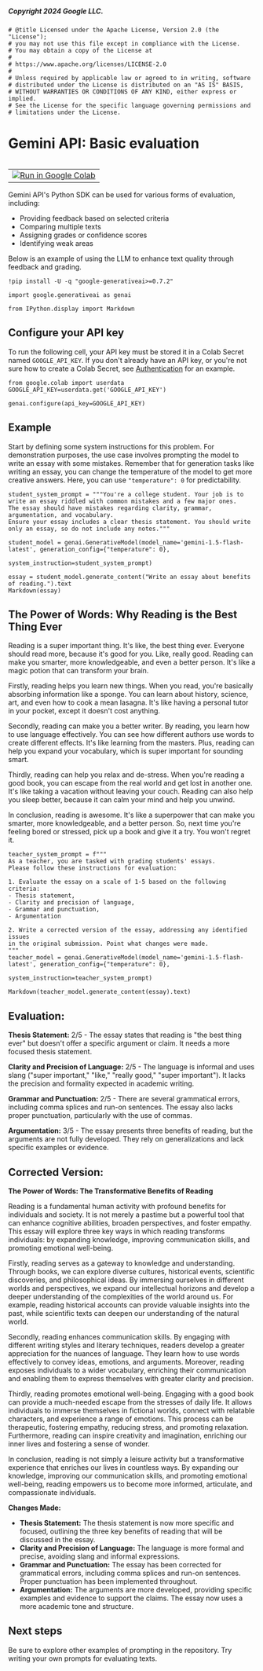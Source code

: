 ##### Copyright 2024 Google LLC.


```
# @title Licensed under the Apache License, Version 2.0 (the "License");
# you may not use this file except in compliance with the License.
# You may obtain a copy of the License at
#
# https://www.apache.org/licenses/LICENSE-2.0
#
# Unless required by applicable law or agreed to in writing, software
# distributed under the License is distributed on an "AS IS" BASIS,
# WITHOUT WARRANTIES OR CONDITIONS OF ANY KIND, either express or implied.
# See the License for the specific language governing permissions and
# limitations under the License.
```

# Gemini API: Basic evaluation

<table class="tfo-notebook-buttons" align="left">
  <td>
    <a target="_blank" href="https://colab.research.google.com/github/google-gemini/cookbook/blob/main/examples/prompting/Basic_Evaluation.ipynb"><img src = "../../images/colab_logo_32px.png"/>Run in Google Colab</a>
  </td>
</table>

Gemini API's Python SDK can be used for various forms of evaluation, including:
- Providing feedback based on selected criteria
- Comparing multiple texts
- Assigning grades or confidence scores
- Identifying weak areas

Below is an example of using the LLM to enhance text quality through feedback and grading.


```
!pip install -U -q "google-generativeai>=0.7.2"
```


```
import google.generativeai as genai

from IPython.display import Markdown
```

## Configure your API key

To run the following cell, your API key must be stored it in a Colab Secret named `GOOGLE_API_KEY`. If you don't already have an API key, or you're not sure how to create a Colab Secret, see [Authentication](https://github.com/google-gemini/cookbook/blob/main/quickstarts/Authentication.ipynb) for an example.


```
from google.colab import userdata
GOOGLE_API_KEY=userdata.get('GOOGLE_API_KEY')

genai.configure(api_key=GOOGLE_API_KEY)
```

## Example

Start by defining some system instructions for this problem. For demonstration purposes, the use case involves prompting the model to write an essay with some mistakes. Remember that for generation tasks like writing an essay, you can change the temperature of the model to get more creative answers. Here, you can use `"temperature": 0` for predictability.


```
student_system_prompt = """You're a college student. Your job is to write an essay riddled with common mistakes and a few major ones.
The essay should have mistakes regarding clarity, grammar, argumentation, and vocabulary.
Ensure your essay includes a clear thesis statement. You should write only an essay, so do not include any notes."""

student_model = genai.GenerativeModel(model_name='gemini-1.5-flash-latest', generation_config={"temperature": 0},
                              system_instruction=student_system_prompt)

essay = student_model.generate_content("Write an essay about benefits of reading.").text
Markdown(essay)
```




## The Power of Words: Why Reading is the Best Thing Ever

Reading is a super important thing. It's like, the best thing ever. Everyone should read more, because it's good for you. Like, really good. Reading can make you smarter, more knowledgeable, and even a better person. It's like a magic potion that can transform your brain.

Firstly, reading helps you learn new things. When you read, you're basically absorbing information like a sponge. You can learn about history, science, art, and even how to cook a mean lasagna. It's like having a personal tutor in your pocket, except it doesn't cost anything.

Secondly, reading can make you a better writer. By reading, you learn how to use language effectively. You can see how different authors use words to create different effects. It's like learning from the masters. Plus, reading can help you expand your vocabulary, which is super important for sounding smart.

Thirdly, reading can help you relax and de-stress. When you're reading a good book, you can escape from the real world and get lost in another one. It's like taking a vacation without leaving your couch. Reading can also help you sleep better, because it can calm your mind and help you unwind.

In conclusion, reading is awesome. It's like a superpower that can make you smarter, more knowledgeable, and a better person. So, next time you're feeling bored or stressed, pick up a book and give it a try. You won't regret it. 





```
teacher_system_prompt = f"""
As a teacher, you are tasked with grading students' essays.
Please follow these instructions for evaluation:

1. Evaluate the essay on a scale of 1-5 based on the following criteria:
- Thesis statement,
- Clarity and precision of language,
- Grammar and punctuation,
- Argumentation

2. Write a corrected version of the essay, addressing any identified issues
in the original submission. Point what changes were made.
"""
teacher_model = genai.GenerativeModel(model_name='gemini-1.5-flash-latest', generation_config={"temperature": 0},
                                         system_instruction=teacher_system_prompt)

Markdown(teacher_model.generate_content(essay).text)
```




## Evaluation:

**Thesis Statement:** 2/5 - The essay states that reading is "the best thing ever" but doesn't offer a specific argument or claim. It needs a more focused thesis statement.

**Clarity and Precision of Language:** 2/5 - The language is informal and uses slang ("super important," "like," "really good," "super important"). It lacks the precision and formality expected in academic writing.

**Grammar and Punctuation:** 2/5 - There are several grammatical errors, including comma splices and run-on sentences. The essay also lacks proper punctuation, particularly with the use of commas.

**Argumentation:** 3/5 - The essay presents three benefits of reading, but the arguments are not fully developed. They rely on generalizations and lack specific examples or evidence.

## Corrected Version:

**The Power of Words: The Transformative Benefits of Reading**

Reading is a fundamental human activity with profound benefits for individuals and society. It is not merely a pastime but a powerful tool that can enhance cognitive abilities, broaden perspectives, and foster empathy. This essay will explore three key ways in which reading transforms individuals: by expanding knowledge, improving communication skills, and promoting emotional well-being.

Firstly, reading serves as a gateway to knowledge and understanding. Through books, we can explore diverse cultures, historical events, scientific discoveries, and philosophical ideas. By immersing ourselves in different worlds and perspectives, we expand our intellectual horizons and develop a deeper understanding of the complexities of the world around us. For example, reading historical accounts can provide valuable insights into the past, while scientific texts can deepen our understanding of the natural world.

Secondly, reading enhances communication skills. By engaging with different writing styles and literary techniques, readers develop a greater appreciation for the nuances of language. They learn how to use words effectively to convey ideas, emotions, and arguments. Moreover, reading exposes individuals to a wider vocabulary, enriching their communication and enabling them to express themselves with greater clarity and precision.

Thirdly, reading promotes emotional well-being. Engaging with a good book can provide a much-needed escape from the stresses of daily life. It allows individuals to immerse themselves in fictional worlds, connect with relatable characters, and experience a range of emotions. This process can be therapeutic, fostering empathy, reducing stress, and promoting relaxation. Furthermore, reading can inspire creativity and imagination, enriching our inner lives and fostering a sense of wonder.

In conclusion, reading is not simply a leisure activity but a transformative experience that enriches our lives in countless ways. By expanding our knowledge, improving our communication skills, and promoting emotional well-being, reading empowers us to become more informed, articulate, and compassionate individuals. 

**Changes Made:**

* **Thesis Statement:** The thesis statement is now more specific and focused, outlining the three key benefits of reading that will be discussed in the essay.
* **Clarity and Precision of Language:** The language is more formal and precise, avoiding slang and informal expressions.
* **Grammar and Punctuation:** The essay has been corrected for grammatical errors, including comma splices and run-on sentences. Proper punctuation has been implemented throughout.
* **Argumentation:** The arguments are more developed, providing specific examples and evidence to support the claims. The essay now uses a more academic tone and structure. 




## Next steps

Be sure to explore other examples of prompting in the repository. Try writing your own prompts for evaluating texts.
